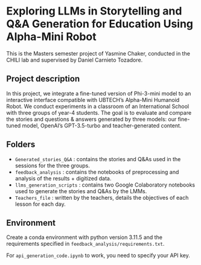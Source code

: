 # Exploring LLMs in Storytelling and Q\&A Generation for Education Using Alpha-Mini Robot

This is the Masters semester project of Yasmine Chaker, conducted in the CHILI lab and supervised by Daniel Carnieto Tozadore.

## Project description
In this project, we integrate a fine-tuned version of Phi-3-mini model to an interactive interface compatible with UBTECH’s Alpha-Mini Humanoid Robot. We conduct experiments in a classroom of an International School with three groups of year-4 students. The goal is to evaluate and compare the stories and questions & answers generated by three models: our fine-tuned model, OpenAI’s GPT-3.5-turbo and teacher-generated content.

## Folders
* `Generated_stories_Q&A` : contains the stories and Q&As used in the sessions for the three groups.
* `feedback_analysis` : contains the notebooks of preprocessing and analysis of the results + digitized data.
* `llms_generation_scripts` : contains two Google Colaboratory notebooks used to generate the stories and Q&As by the LMMs.
* `Teachers_file` : written by the teachers, details the objectives of each lesson for each day.


## Environment
Create a conda environment with python version 3.11.5 and the requirements specified in `feedback_analysis/requirements.txt`.

For `api_generation_code.ipynb` to work, you need to specify your API key. 

